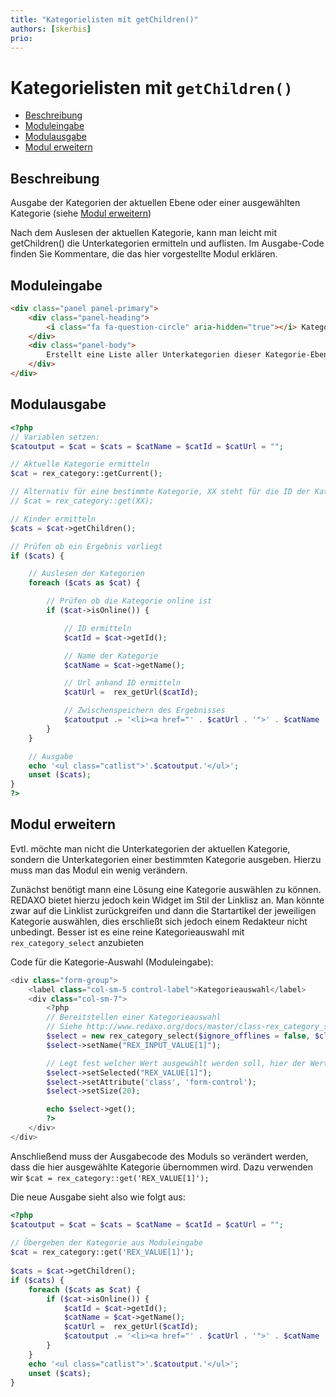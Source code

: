 ```yaml
---
title: "Kategorielisten mit getChildren()"
authors: [skerbis]
prio:
---
```


# Kategorielisten mit `getChildren()`

- [Beschreibung](#beschreibung)
- [Moduleingabe](#moduleingabe)
- [Modulausgabe](#modulausgabe)
- [Modul erweitern](#erweitern)

<a name="beschreibung"></a>
## Beschreibung

Ausgabe der Kategorien der aktuellen Ebene oder einer ausgewählten Kategorie (siehe [Modul erweitern](#erweitern))

Nach dem Auslesen der aktuellen Kategorie, kann man leicht mit getChildren() die Unterkategorien ermitteln und auflisten. 
Im Ausgabe-Code finden Sie Kommentare, die das hier vorgestellte Modul erklären. 

<a name="moduleingabe"></a>
## Moduleingabe

```html
<div class="panel panel-primary">
	<div class="panel-heading">
		<i class="fa fa-question-circle" aria-hidden="true"></i> Kategorieliste
	</div>
	<div class="panel-body">
		Erstellt eine Liste aller Unterkategorien dieser Kategorie-Ebene
	</div>
</div>
```

<a name="modulausgabe"></a>
## Modulausgabe


```php
<?php
// Variablen setzen: 
$catoutput = $cat = $cats = $catName = $catId = $catUrl = "";

// Aktuelle Kategorie ermitteln
$cat = rex_category::getCurrent();

// Alternativ für eine bestimmte Kategorie, XX steht für die ID der Kategorie, diese kann ggf. durch ein REX_VALUE übergeben werden. 
// $cat = rex_category::get(XX);

// Kinder ermitteln
$cats = $cat->getChildren();

// Prüfen ob ein Ergebnis vorliegt
if ($cats) {

	// Auslesen der Kategorien
	foreach ($cats as $cat) {

		// Prüfen ob die Kategorie online ist
		if ($cat->isOnline()) {

			// ID ermitteln
			$catId = $cat->getId();

			// Name der Kategorie
			$catName = $cat->getName();

			// Url anhand ID ermitteln
			$catUrl =  rex_getUrl($catId);

			// Zwischenspeichern des Ergebnisses
			$catoutput .= '<li><a href="' . $catUrl . '">' . $catName . '<a></li>' . "\n";
		}
	}

	// Ausgabe 
	echo '<ul class="catlist">'.$catoutput.'</ul>';
	unset ($cats);
}
?>
```

<a name="erweitern"></a>
## Modul erweitern

Evtl. möchte man nicht die Unterkategorien der aktuellen Kategorie, sondern die Unterkategorien einer bestimmten Kategorie ausgeben. Hierzu muss man das Modul ein wenig verändern. 

Zunächst benötigt mann eine Lösung eine Kategorie auswählen zu können. REDAXO bietet hierzu jedoch kein Widget im Stil der Linklisz an. Man könnte zwar auf die Linklist zurückgreifen und dann die Startartikel der jeweiligen Kategorie auswählen, dies erschließt sich jedoch einem Redakteur nicht unbedingt. Besser ist es eine reine Kategorieauswahl mit `rex_category_select` anzubieten

Code für die Kategorie-Auswahl (Moduleingabe): 

```php
<div class="form-group">
	<label class="col-sm-5 control-label">Kategorieauswahl</label>
	<div class="col-sm-7">
		<?php 
		// Bereitstellen einer Kategorieauswahl
		// Siehe http://www.redaxo.org/docs/master/class-rex_category_select.html
		$select = new rex_category_select($ignore_offlines = false, $clang = false,  $check_perms = true, $add_homepage = false); 
		$select->setName("REX_INPUT_VALUE[1]"); 

		// Legt fest welcher Wert ausgewählt werden soll, hier der Wert von REX_VALUE[1]
		$select->setSelected("REX_VALUE[1]"); 
		$select->setAttribute('class', 'form-control');
		$select->setSize(20); 

		echo $select->get(); 
		?>
	</div>
</div>
```
Anschließend muss der Ausgabecode des Moduls so verändert werden, dass die hier ausgewählte Kategorie übernommen wird. Dazu verwenden wir `$cat = rex_category::get('REX_VALUE[1]');`

Die neue Ausgabe sieht also wie folgt aus: 

```php
<?php
$catoutput = $cat = $cats = $catName = $catId = $catUrl = "";
    
// Übergeben der Kategorie aus Moduleingabe
$cat = rex_category::get('REX_VALUE[1]'); 
    
$cats = $cat->getChildren();
if ($cats) {
	foreach ($cats as $cat) {
		if ($cat->isOnline()) {
			$catId = $cat->getId();
			$catName = $cat->getName();
			$catUrl =  rex_getUrl($catId);
			$catoutput .= '<li><a href="' . $catUrl . '">' . $catName . '<a></li>' . "\n";
		}
	}
	echo '<ul class="catlist">'.$catoutput.'</ul>';
	unset ($cats);
}

```
